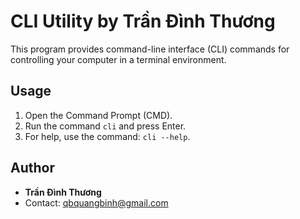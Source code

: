 # CLI Utility by Trần Đình Thương

This program provides command-line interface (CLI) commands for controlling your computer in a terminal environment.

## Usage
1. Open the Command Prompt (CMD).
2. Run the command `cli` and press Enter.
3. For help, use the command: `cli --help`.

## Author
- **Trần Đình Thương**
- Contact: [qbquangbinh@gmail.com](mailto:qbquangbinh@gmail.com)